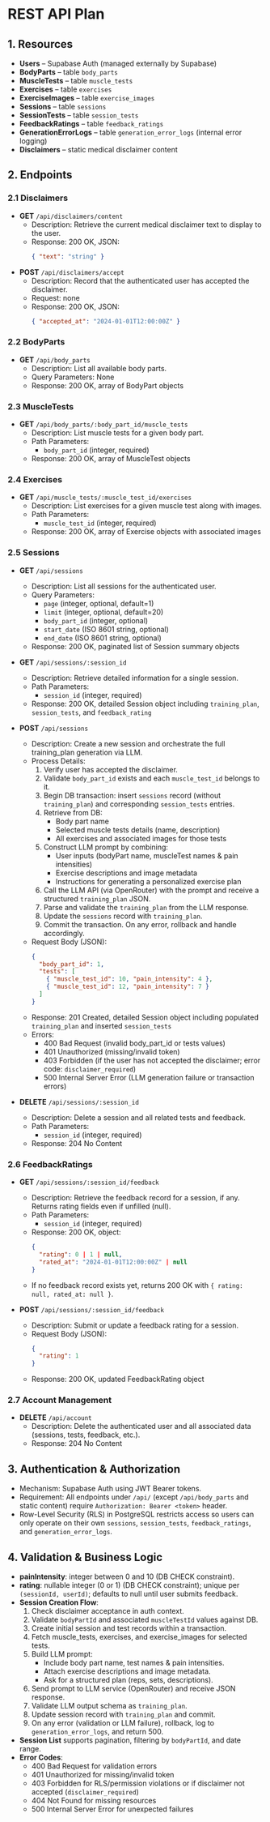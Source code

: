 # REST API Plan

## 1. Resources

- **Users** – Supabase Auth (managed externally by Supabase)
- **BodyParts** – table `body_parts`
- **MuscleTests** – table `muscle_tests`
- **Exercises** – table `exercises`
- **ExerciseImages** – table `exercise_images`
- **Sessions** – table `sessions`
- **SessionTests** – table `session_tests`
- **FeedbackRatings** – table `feedback_ratings`
- **GenerationErrorLogs** – table `generation_error_logs` (internal error logging)
- **Disclaimers** – static medical disclaimer content

## 2. Endpoints

### 2.1 Disclaimers

- **GET** `/api/disclaimers/content`
  - Description: Retrieve the current medical disclaimer text to display to the user.
  - Response: 200 OK, JSON:
    ```json
    { "text": "string" }
    ```
- **POST** `/api/disclaimers/accept`
  - Description: Record that the authenticated user has accepted the disclaimer.
  - Request: none
  - Response: 200 OK, JSON:
    ```json
    { "accepted_at": "2024-01-01T12:00:00Z" }
    ```

### 2.2 BodyParts

- **GET** `/api/body_parts`
  - Description: List all available body parts.
  - Query Parameters: None
  - Response: 200 OK, array of BodyPart objects

### 2.3 MuscleTests

- **GET** `/api/body_parts/:body_part_id/muscle_tests`
  - Description: List muscle tests for a given body part.
  - Path Parameters:
    - `body_part_id` (integer, required)
  - Response: 200 OK, array of MuscleTest objects

### 2.4 Exercises

- **GET** `/api/muscle_tests/:muscle_test_id/exercises`
  - Description: List exercises for a given muscle test along with images.
  - Path Parameters:
    - `muscle_test_id` (integer, required)
  - Response: 200 OK, array of Exercise objects with associated images

### 2.5 Sessions

- **GET** `/api/sessions`

  - Description: List all sessions for the authenticated user.
  - Query Parameters:
    - `page` (integer, optional, default=1)
    - `limit` (integer, optional, default=20)
    - `body_part_id` (integer, optional)
    - `start_date` (ISO 8601 string, optional)
    - `end_date` (ISO 8601 string, optional)
  - Response: 200 OK, paginated list of Session summary objects

- **GET** `/api/sessions/:session_id`

  - Description: Retrieve detailed information for a single session.
  - Path Parameters:
    - `session_id` (integer, required)
  - Response: 200 OK, detailed Session object including `training_plan`, `session_tests`, and `feedback_rating`

- **POST** `/api/sessions`

  - Description: Create a new session and orchestrate the full training_plan generation via LLM.
  - Process Details:
    1. Verify user has accepted the disclaimer.
    2. Validate `body_part_id` exists and each `muscle_test_id` belongs to it.
    3. Begin DB transaction: insert `sessions` record (without `training_plan`) and corresponding `session_tests` entries.
    4. Retrieve from DB:
       - Body part name
       - Selected muscle tests details (name, description)
       - All exercises and associated images for those tests
    5. Construct LLM prompt by combining:
       - User inputs (bodyPart name, muscleTest names & pain intensities)
       - Exercise descriptions and image metadata
       - Instructions for generating a personalized exercise plan
    6. Call the LLM API (via OpenRouter) with the prompt and receive a structured `training_plan` JSON.
    7. Parse and validate the `training_plan` from the LLM response.
    8. Update the `sessions` record with `training_plan`.
    9. Commit the transaction. On any error, rollback and handle accordingly.
  - Request Body (JSON):
    ```json
    {
      "body_part_id": 1,
      "tests": [
        { "muscle_test_id": 10, "pain_intensity": 4 },
        { "muscle_test_id": 12, "pain_intensity": 7 }
      ]
    }
    ```
  - Response: 201 Created, detailed Session object including populated `training_plan` and inserted `session_tests`
  - Errors:
    - 400 Bad Request (invalid body_part_id or tests values)
    - 401 Unauthorized (missing/invalid token)
    - 403 Forbidden (if the user has not accepted the disclaimer; error code: `disclaimer_required`)
    - 500 Internal Server Error (LLM generation failure or transaction errors)

- **DELETE** `/api/sessions/:session_id`
  - Description: Delete a session and all related tests and feedback.
  - Path Parameters:
    - `session_id` (integer, required)
  - Response: 204 No Content

### 2.6 FeedbackRatings

- **GET** `/api/sessions/:session_id/feedback`

  - Description: Retrieve the feedback record for a session, if any. Returns rating fields even if unfilled (null).
  - Path Parameters:
    - `session_id` (integer, required)
  - Response: 200 OK, object:
    ```json
    {
      "rating": 0 | 1 | null,
      "rated_at": "2024-01-01T12:00:00Z" | null
    }
    ```
  - If no feedback record exists yet, returns 200 OK with `{ rating: null, rated_at: null }`.

- **POST** `/api/sessions/:session_id/feedback`
  - Description: Submit or update a feedback rating for a session.
  - Request Body (JSON):
    ```json
    {
      "rating": 1
    }
    ```
  - Response: 200 OK, updated FeedbackRating object

### 2.7 Account Management

- **DELETE** `/api/account`
  - Description: Delete the authenticated user and all associated data (sessions, tests, feedback, etc.).
  - Response: 204 No Content

## 3. Authentication & Authorization

- Mechanism: Supabase Auth using JWT Bearer tokens.
- Requirement: All endpoints under `/api/` (except `/api/body_parts` and static content) require `Authorization: Bearer <token>` header.
- Row-Level Security (RLS) in PostgreSQL restricts access so users can only operate on their own `sessions`, `session_tests`, `feedback_ratings`, and `generation_error_logs`.

## 4. Validation & Business Logic

- **painIntensity**: integer between 0 and 10 (DB CHECK constraint).
- **rating**: nullable integer (0 or 1) (DB CHECK constraint); unique per `(sessionId, userId)`; defaults to null until user submits feedback.
- **Session Creation Flow**:
  1. Check disclaimer acceptance in auth context.
  2. Validate `bodyPartId` and associated `muscleTestId` values against DB.
  3. Create initial session and test records within a transaction.
  4. Fetch muscle_tests, exercises, and exercise_images for selected tests.
  5. Build LLM prompt:
     - Include body part name, test names & pain intensities.
     - Attach exercise descriptions and image metadata.
     - Ask for a structured plan (reps, sets, descriptions).
  6. Send prompt to LLM service (OpenRouter) and receive JSON response.
  7. Validate LLM output schema as `training_plan`.
  8. Update session record with `training_plan` and commit.
  9. On any error (validation or LLM failure), rollback, log to `generation_error_logs`, and return 500.
- **Session List** supports pagination, filtering by `bodyPartId`, and date range.
- **Error Codes**:
  - 400 Bad Request for validation errors
  - 401 Unauthorized for missing/invalid token
  - 403 Forbidden for RLS/permission violations or if disclaimer not accepted (`disclaimer_required`)
  - 404 Not Found for missing resources
  - 500 Internal Server Error for unexpected failures
